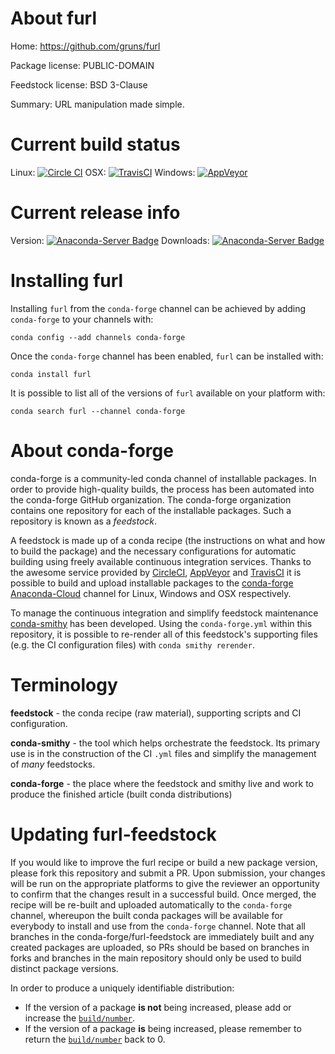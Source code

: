 About furl
==========

Home: https://github.com/gruns/furl

Package license: PUBLIC-DOMAIN

Feedstock license: BSD 3-Clause

Summary: URL manipulation made simple.



Current build status
====================

Linux: [![Circle CI](https://circleci.com/gh/conda-forge/furl-feedstock.svg?style=shield)](https://circleci.com/gh/conda-forge/furl-feedstock)
OSX: [![TravisCI](https://travis-ci.org/conda-forge/furl-feedstock.svg?branch=master)](https://travis-ci.org/conda-forge/furl-feedstock)
Windows: [![AppVeyor](https://ci.appveyor.com/api/projects/status/github/conda-forge/furl-feedstock?svg=True)](https://ci.appveyor.com/project/conda-forge/furl-feedstock/branch/master)

Current release info
====================
Version: [![Anaconda-Server Badge](https://anaconda.org/conda-forge/furl/badges/version.svg)](https://anaconda.org/conda-forge/furl)
Downloads: [![Anaconda-Server Badge](https://anaconda.org/conda-forge/furl/badges/downloads.svg)](https://anaconda.org/conda-forge/furl)

Installing furl
===============

Installing `furl` from the `conda-forge` channel can be achieved by adding `conda-forge` to your channels with:

```
conda config --add channels conda-forge
```

Once the `conda-forge` channel has been enabled, `furl` can be installed with:

```
conda install furl
```

It is possible to list all of the versions of `furl` available on your platform with:

```
conda search furl --channel conda-forge
```


About conda-forge
=================

conda-forge is a community-led conda channel of installable packages.
In order to provide high-quality builds, the process has been automated into the
conda-forge GitHub organization. The conda-forge organization contains one repository
for each of the installable packages. Such a repository is known as a *feedstock*.

A feedstock is made up of a conda recipe (the instructions on what and how to build
the package) and the necessary configurations for automatic building using freely
available continuous integration services. Thanks to the awesome service provided by
[CircleCI](https://circleci.com/), [AppVeyor](http://www.appveyor.com/)
and [TravisCI](https://travis-ci.org/) it is possible to build and upload installable
packages to the [conda-forge](https://anaconda.org/conda-forge)
[Anaconda-Cloud](http://docs.anaconda.org/) channel for Linux, Windows and OSX respectively.

To manage the continuous integration and simplify feedstock maintenance
[conda-smithy](http://github.com/conda-forge/conda-smithy) has been developed.
Using the ``conda-forge.yml`` within this repository, it is possible to re-render all of
this feedstock's supporting files (e.g. the CI configuration files) with ``conda smithy rerender``.


Terminology
===========

**feedstock** - the conda recipe (raw material), supporting scripts and CI configuration.

**conda-smithy** - the tool which helps orchestrate the feedstock.
                   Its primary use is in the construction of the CI ``.yml`` files
                   and simplify the management of *many* feedstocks.

**conda-forge** - the place where the feedstock and smithy live and work to
                  produce the finished article (built conda distributions)


Updating furl-feedstock
=======================

If you would like to improve the furl recipe or build a new
package version, please fork this repository and submit a PR. Upon submission,
your changes will be run on the appropriate platforms to give the reviewer an
opportunity to confirm that the changes result in a successful build. Once
merged, the recipe will be re-built and uploaded automatically to the
`conda-forge` channel, whereupon the built conda packages will be available for
everybody to install and use from the `conda-forge` channel.
Note that all branches in the conda-forge/furl-feedstock are
immediately built and any created packages are uploaded, so PRs should be based
on branches in forks and branches in the main repository should only be used to
build distinct package versions.

In order to produce a uniquely identifiable distribution:
 * If the version of a package **is not** being increased, please add or increase
   the [``build/number``](http://conda.pydata.org/docs/building/meta-yaml.html#build-number-and-string).
 * If the version of a package **is** being increased, please remember to return
   the [``build/number``](http://conda.pydata.org/docs/building/meta-yaml.html#build-number-and-string)
   back to 0.
